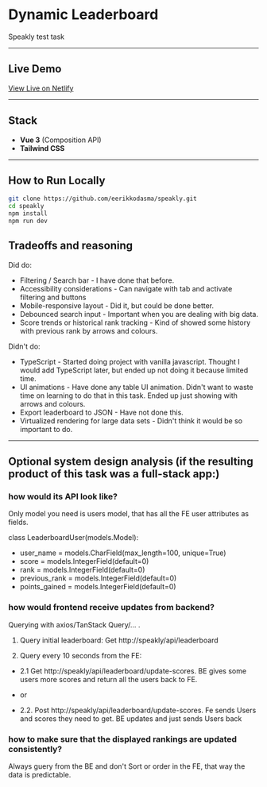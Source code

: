 # Dynamic Leaderboard

Speakly test task

---

## Live Demo

[View Live on Netlify](https://your-live-demo-link.netlify.app)

---

## Stack

- **Vue 3** (Composition API)
- **Tailwind CSS**

---

## How to Run Locally

```bash
git clone https://github.com/eerikkodasma/speakly.git
cd speakly
npm install
npm run dev
```

## Tradeoffs and reasoning

Did do:

- Filtering / Search bar - I have done that before.
- Accessibility considerations - Can navigate with tab and activate filtering and buttons
- Mobile-responsive layout - Did it, but could be done better.
- Debounced search input - Important when you are dealing with big data.
- Score trends or historical rank tracking - Kind of showed some history with previous rank by arrows and colours.

Didn't do:

- TypeScript - Started doing project with vanilla javascript. Thought I would add TypeScript later, but ended up not doing it because limited time.
- UI animations - Have done any table UI animation. Didn't want to waste time on learning to do that in this task. Ended up just showing with arrows and colours.
- Export leaderboard to JSON - Have not done this.
- Virtualized rendering for large data sets - Didn't think it would be so important to do.

---

## Optional system design analysis (if the resulting product of this task was a full-stack app:)

### how would its API look like?

Only model you need is users model, that has all the FE user attributes as fields.

class LeaderboardUser(models.Model):
- user_name = models.CharField(max_length=100, unique=True)
- score = models.IntegerField(default=0)
- rank = models.IntegerField(default=0)
- previous_rank = models.IntegerField(default=0)
- points_gained = models.IntegerField(default=0)

### how would frontend receive updates from backend?

Querying with axios/TanStack Query/... .

1. Query initial leaderboard: Get http://speakly/api/leaderboard

2. Query every 10 seconds from the FE:

- 2.1 Get http://speakly/api/leaderboard/update-scores. BE gives some users more scores and return all the users back to FE.

- or

- 2.2. Post http://speakly/api/leaderboard/update-scores. Fe sends Users and scores they need to get. BE updates and just sends Users back

### how to make sure that the displayed rankings are updated consistently?

Always guery from the BE and don't Sort or order in the FE, that way the data is predictable.
